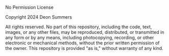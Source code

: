 No Permission License

Copyright 2024 Deon Summers

All rights reserved. No part of this repository, including the code, text, images, or any other files, may be reproduced, distributed, or transmitted in any form or by any means, including photocopying, recording, or other electronic or mechanical methods, without the prior written permission of the owner. This repository is provided "as is," without warranty of any kind.

